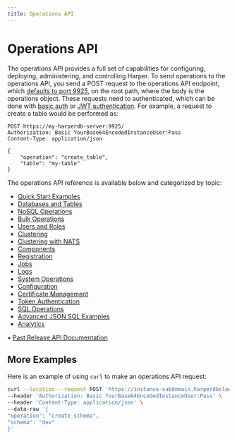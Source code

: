 ```yaml
---
title: Operations API
---
```


# Operations API

The operations API provides a full set of capabilities for configuring, deploying, administering, and controlling Harper. To send operations to the operations API, you send a POST request to the operations API endpoint, which [defaults to port 9925](../../deployments/configuration#operationsapi), on the root path, where the body is the operations object. These requests need to authenticated, which can be done with [basic auth](./security#basic-auth) or [JWT authentication](./security#jwt-auth). For example, a request to create a table would be performed as:

```http
POST https://my-harperdb-server:9925/
Authorization: Basic YourBase64EncodedInstanceUser:Pass
Content-Type: application/json

{
    "operation": "create_table",
    "table": "my-table"
}
```

The operations API reference is available below and categorized by topic:

- [Quick Start Examples](operations-api/quickstart-examples)
- [Databases and Tables](operations-api/databases-and-tables)
- [NoSQL Operations](operations-api/nosql-operations)
- [Bulk Operations](operations-api/bulk-operations)
- [Users and Roles](operations-api/users-and-roles)
- [Clustering](operations-api/clustering)
- [Clustering with NATS](operations-api/clustering-nats)
- [Components](operations-api/components)
- [Registration](operations-api/registration)
- [Jobs](operations-api/jobs)
- [Logs](operations-api/logs)
- [System Operations](operations-api/system-operations)
- [Configuration](operations-api/configuration)
- [Certificate Management](operations-api/certificate-management)
- [Token Authentication](operations-api/token-authentication)
- [SQL Operations](operations-api/sql-operations)
- [Advanced JSON SQL Examples](operations-api/advanced-json-sql-examples)
- [Analytics](operations-api/analytics)

• [Past Release API Documentation](https://olddocs.harperdb.io)

## More Examples

Here is an example of using `curl` to make an operations API request:

```bash
curl --location --request POST 'https://instance-subdomain.harperdbcloud.com' \
--header 'Authorization: Basic YourBase64EncodedInstanceUser:Pass' \
--header 'Content-Type: application/json' \
--data-raw '{
"operation": "create_schema",
"schema": "dev"
}'
```
